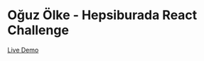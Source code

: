 # Oğuz Ölke - Hepsiburada React Challenge

<a href="https://eloquent-hypatia-4f41ba.netlify.app/?page=1&color=&brand=Samsung&sort=desc&search=" target="_blank">Live Demo</a>
<br>